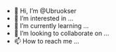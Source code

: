 - 👋 Hi, I’m @Ubruokser
- 👀 I’m interested in ...
- 🌱 I’m currently learning ...
- 💞️ I’m looking to collaborate on ...
- 📫 How to reach me ...

<!---
Ubruokser/Ubruokser is a ✨ special ✨ repository because its `README.md` (this file) appears on your GitHub profile.
You can click the Preview link to take a look at your changes.
--->
